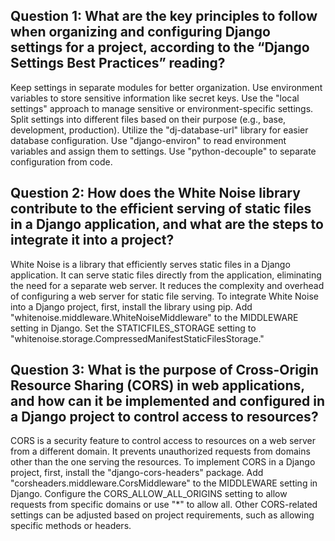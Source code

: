 ## Question 1: What are the key principles to follow when organizing and configuring Django settings for a project, according to the “Django Settings Best Practices” reading?



Keep settings in separate modules for better organization.
Use environment variables to store sensitive information like secret keys.
Use the "local settings" approach to manage sensitive or environment-specific settings.
Split settings into different files based on their purpose (e.g., base, development, production).
Utilize the "dj-database-url" library for easier database configuration.
Use "django-environ" to read environment variables and assign them to settings.
Use "python-decouple" to separate configuration from code.

## Question 2: How does the White Noise library contribute to the efficient serving of static files in a Django application, and what are the steps to integrate it into a project?

White Noise is a library that efficiently serves static files in a Django application.
It can serve static files directly from the application, eliminating the need for a separate web server.
It reduces the complexity and overhead of configuring a web server for static file serving.
To integrate White Noise into a Django project, first, install the library using pip.
Add "whitenoise.middleware.WhiteNoiseMiddleware" to the MIDDLEWARE setting in Django.
Set the STATICFILES_STORAGE setting to "whitenoise.storage.CompressedManifestStaticFilesStorage."
## Question 3: What is the purpose of Cross-Origin Resource Sharing (CORS) in web applications, and how can it be implemented and configured in a Django project to control access to resources?
CORS is a security feature to control access to resources on a web server from a different domain.
It prevents unauthorized requests from domains other than the one serving the resources.
To implement CORS in a Django project, first, install the "django-cors-headers" package.
Add "corsheaders.middleware.CorsMiddleware" to the MIDDLEWARE setting in Django.
Configure the CORS_ALLOW_ALL_ORIGINS setting to allow requests from specific domains or use "*" to allow all.
Other CORS-related settings can be adjusted based on project requirements, such as allowing specific methods or headers.
